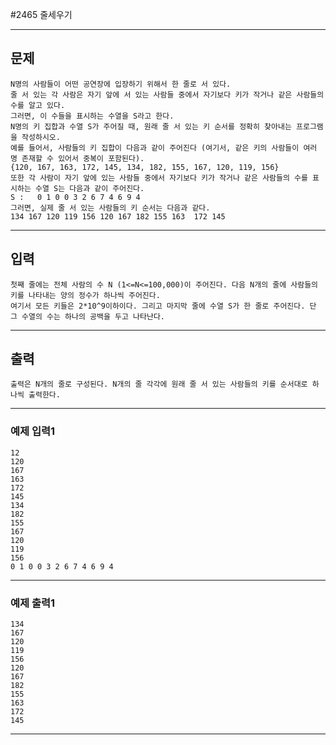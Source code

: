#2465 줄세우기

------------
## 문제

```
N명의 사람들이 어떤 공연장에 입장하기 위해서 한 줄로 서 있다. 
줄 서 있는 각 사람은 자기 앞에 서 있는 사람들 중에서 자기보다 키가 작거나 같은 사람들의 수를 알고 있다. 
그러면, 이 수들을 표시하는 수열을 S라고 한다.
N명의 키 집합과 수열 S가 주어질 때, 원래 줄 서 있는 키 순서를 정확히 찾아내는 프로그램을 작성하시오. 
예를 들어서, 사람들의 키 집합이 다음과 같이 주어진다 (여기서, 같은 키의 사람들이 여러 명 존재할 수 있어서 중복이 포함된다). 
{120, 167, 163, 172, 145, 134, 182, 155, 167, 120, 119, 156}
또한 각 사람이 자기 앞에 있는 사람들 중에서 자기보다 키가 작거나 같은 사람들의 수를 표시하는 수열 S는 다음과 같이 주어진다. 
S :   0 1 0 0 3 2 6 7 4 6 9 4
그러면, 실제 줄 서 있는 사람들의 키 순서는 다음과 같다. 
134 167 120 119 156 120 167 182 155 163  172 145
```
------------
## 입력
```
첫째 줄에는 전체 사람의 수 N (1<=N<=100,000)이 주어진다. 다음 N개의 줄에 사람들의 키를 나타내는 양의 정수가 하나씩 주어진다. 
여기서 모든 키들은 2*10^9이하이다. 그리고 마지막 줄에 수열 S가 한 줄로 주어진다. 단 그 수열의 수는 하나의 공백을 두고 나타난다. 
```
------------
## 출력
```
출력은 N개의 줄로 구성된다. N개의 줄 각각에 원래 줄 서 있는 사람들의 키를 순서대로 하나씩 출력한다. 
```
----------
### 예제 입력1

```
12
120
167
163
172
145
134
182
155
167
120
119
156
0 1 0 0 3 2 6 7 4 6 9 4
```
-------
### 예제 출력1
```
134
167
120
119
156
120
167
182
155
163
172
145
```
-----
